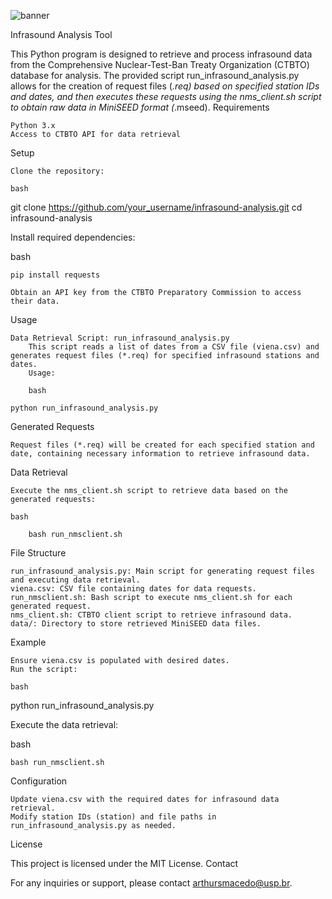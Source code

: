 
![banner](https://github.com/arthursmacedo/pegadias/assets/74022263/56651b96-94d2-46ca-9585-5ca139d42a86)

Infrasound Analysis Tool

This Python program is designed to retrieve and process infrasound data from the Comprehensive Nuclear-Test-Ban Treaty Organization (CTBTO) database for analysis. The provided script run_infrasound_analysis.py allows for the creation of request files (*.req) based on specified station IDs and dates, and then executes these requests using the nms_client.sh script to obtain raw data in MiniSEED format (*.mseed).
Requirements

    Python 3.x
    Access to CTBTO API for data retrieval

Setup

    Clone the repository:

    bash

git clone https://github.com/your_username/infrasound-analysis.git
cd infrasound-analysis

Install required dependencies:

bash

    pip install requests

    Obtain an API key from the CTBTO Preparatory Commission to access their data.

Usage

    Data Retrieval Script: run_infrasound_analysis.py
        This script reads a list of dates from a CSV file (viena.csv) and generates request files (*.req) for specified infrasound stations and dates.
        Usage:

        bash

    python run_infrasound_analysis.py

Generated Requests

    Request files (*.req) will be created for each specified station and date, containing necessary information to retrieve infrasound data.

Data Retrieval

    Execute the nms_client.sh script to retrieve data based on the generated requests:

    bash

        bash run_nmsclient.sh

File Structure

    run_infrasound_analysis.py: Main script for generating request files and executing data retrieval.
    viena.csv: CSV file containing dates for data requests.
    run_nmsclient.sh: Bash script to execute nms_client.sh for each generated request.
    nms_client.sh: CTBTO client script to retrieve infrasound data.
    data/: Directory to store retrieved MiniSEED data files.

Example

    Ensure viena.csv is populated with desired dates.
    Run the script:

    bash

python run_infrasound_analysis.py

Execute the data retrieval:

bash

    bash run_nmsclient.sh

Configuration

    Update viena.csv with the required dates for infrasound data retrieval.
    Modify station IDs (station) and file paths in run_infrasound_analysis.py as needed.

License

This project is licensed under the MIT License.
Contact

For any inquiries or support, please contact arthursmacedo@usp.br.
